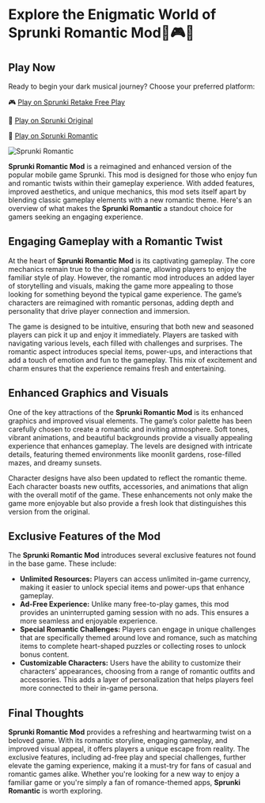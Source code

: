 # Explore the Enigmatic World of Sprunki Romantic Mod🌹🎮💖

## Play Now

Ready to begin your dark musical journey? Choose your preferred platform:

🎮 [Play on Sprunki Retake Free Play](https://sprunkipy.click)

🎵 [Play on Sprunki Original](https://sprunkipy.click/original.html)

🎹 [Play on Sprunki Romantic](https://sprunkipy.click/romantic.html)

![Sprunki Romantic](https://sprunkipy.click/sprunki/romantic.png)

**Sprunki Romantic Mod** is a reimagined and enhanced version of the popular mobile game Sprunki. This mod is designed for those who enjoy fun and romantic twists within their gameplay experience. With added features, improved aesthetics, and unique mechanics, this mod sets itself apart by blending classic gameplay elements with a new romantic theme. Here's an overview of what makes the **Sprunki Romantic** a standout choice for gamers seeking an engaging experience.

## Engaging Gameplay with a Romantic Twist

At the heart of **Sprunki Romantic Mod** is its captivating gameplay. The core mechanics remain true to the original game, allowing players to enjoy the familiar style of play. However, the romantic mod introduces an added layer of storytelling and visuals, making the game more appealing to those looking for something beyond the typical game experience. The game’s characters are reimagined with romantic personas, adding depth and personality that drive player connection and immersion.

The game is designed to be intuitive, ensuring that both new and seasoned players can pick it up and enjoy it immediately. Players are tasked with navigating various levels, each filled with challenges and surprises. The romantic aspect introduces special items, power-ups, and interactions that add a touch of emotion and fun to the gameplay. This mix of excitement and charm ensures that the experience remains fresh and entertaining.

## Enhanced Graphics and Visuals

One of the key attractions of the **Sprunki Romantic Mod** is its enhanced graphics and improved visual elements. The game’s color palette has been carefully chosen to create a romantic and inviting atmosphere. Soft tones, vibrant animations, and beautiful backgrounds provide a visually appealing experience that enhances gameplay. The levels are designed with intricate details, featuring themed environments like moonlit gardens, rose-filled mazes, and dreamy sunsets.

Character designs have also been updated to reflect the romantic theme. Each character boasts new outfits, accessories, and animations that align with the overall motif of the game. These enhancements not only make the game more enjoyable but also provide a fresh look that distinguishes this version from the original.

## Exclusive Features of the Mod

The **Sprunki Romantic Mod** introduces several exclusive features not found in the base game. These include:

- **Unlimited Resources:** Players can access unlimited in-game currency, making it easier to unlock special items and power-ups that enhance gameplay.
- **Ad-Free Experience:** Unlike many free-to-play games, this mod provides an uninterrupted gaming session with no ads. This ensures a more seamless and enjoyable experience.
- **Special Romantic Challenges:** Players can engage in unique challenges that are specifically themed around love and romance, such as matching items to complete heart-shaped puzzles or collecting roses to unlock bonus content.
- **Customizable Characters:** Users have the ability to customize their characters’ appearances, choosing from a range of romantic outfits and accessories. This adds a layer of personalization that helps players feel more connected to their in-game persona.

## Final Thoughts

**Sprunki Romantic Mod** provides a refreshing and heartwarming twist on a beloved game. With its romantic storyline, engaging gameplay, and improved visual appeal, it offers players a unique escape from reality. The exclusive features, including ad-free play and special challenges, further elevate the gaming experience, making it a must-try for fans of casual and romantic games alike. Whether you're looking for a new way to enjoy a familiar game or you're simply a fan of romance-themed apps, **Sprunki Romantic** is worth exploring.
